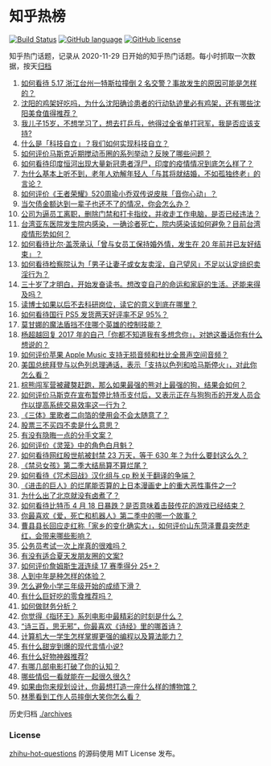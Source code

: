 # 知乎热榜
[![Build Status](https://github.com/ToWeLong/zhihu-hot-questions/workflows/CI/badge.svg)](https://github.com/ToWeLong/zhihu-hot-questions/actions)
[![GitHub language](https://img.shields.io/badge/language-golang-orange.svg)](https://golang.org/)
[![GitHub license](https://img.shields.io/github/license/ToWeLong/zhihu-hot-questions)](https://github.com/ToWeLong/zhihu-hot-questions/blob/main/LICENSE)

知乎热门话题，记录从 2020-11-29 日开始的知乎热门话题。每小时抓取一次数据，按天[归档](./archives)

<!-- BEGIN -->

1. [如何看待 5.17 浙江台州一特斯拉撞倒 2 名交警？事故发生的原因可能是怎样的？](https://www.zhihu.com/question/460003832)
1. [沈阳的鸡架好吃吗，为什么沈阳确诊患者的行动轨迹里必有鸡架，还有哪些沈阳美食值得推荐？](https://www.zhihu.com/question/459920240)
1. [我儿子15岁，不想学习了，想去打乒乓，他得过全省单打冠军，我是否应该支持?](https://www.zhihu.com/question/456960345)
1. [什么是「科技自立」？我们如何实现科技自立？](https://www.zhihu.com/question/458853728)
1. [如何评价马斯克近期搅动币圈的系列举动？反映了哪些问题？](https://www.zhihu.com/question/459379377)
1. [如何看待印度恒河出现大量新冠患者浮尸，印度的疫情情况到底怎么样了？](https://www.zhihu.com/question/459407486)
1. [为什么基本上听不到，老年人劝解年轻人「与其将就结婚，不如孤独终老」的言论？](https://www.zhihu.com/question/454631538)
1. [如何评价《王者荣耀》520周瑜小乔双传说皮肤「音你心动」？](https://www.zhihu.com/question/459994516)
1. [当欠债金额达到一辈子也还不了的情况，你会怎么办？](https://www.zhihu.com/question/458085883)
1. [公司为逼员工离职，删除门禁和打卡指纹，并收走工作电脑，是否已经违法？](https://www.zhihu.com/question/458446577)
1. [台湾亚东医院发生院内感染，一确诊者死亡，院内感染该如何避免？目前台湾疫情形势如何？](https://www.zhihu.com/question/460082215)
1. [如何看待比尔·盖茨承认「曾与女员工保持婚外情，发生在 20 年前并已友好结束」？](https://www.zhihu.com/question/460064207)
1. [如何看待检察院认为「男子让妻子或女友卖淫，自己望风」不足以认定组织卖淫行为？](https://www.zhihu.com/question/459692463)
1. [三十岁了才明白，开始发奋读书。想改变自己的命运和家庭的生活。还能来得及吗？](https://www.zhihu.com/question/359652140)
1. [读博士如果以后不去科研岗位，读它的意义到底在哪里？](https://www.zhihu.com/question/454944295)
1. [如何看待国行 PS5 发货两天好评率不足 95%？](https://www.zhihu.com/question/459814387)
1. [莫甘娜的魔法盾挡不住哪个英雄的控制技能？](https://www.zhihu.com/question/459716131)
1. [杨超越回复 2017 年的自己「你都不知道我有多想念你」，对她这番话你有什么想说的？](https://www.zhihu.com/question/459691259)
1. [如何评价苹果 Apple Music 支持无损音频和杜比全景声空间音频？](https://www.zhihu.com/question/460019679)
1. [美国总统拜登与以色列总理通话，表示「支持以色列和哈马斯停火」，对此你怎么看？](https://www.zhihu.com/question/460061637)
1. [棕熊闯军营被藏獒赶跑，那么如果最强的熊对上最强的狗，结果会如何？](https://www.zhihu.com/question/459762593)
1. [如何评价马斯克在宣布暂停比特币支付后，又表示正在与狗狗币的开发人员合作以提高系统交易效率这一行为？](https://www.zhihu.com/question/459406032)
1. [《三体》里歌者二向箔的使用会不会太随意了？](https://www.zhihu.com/question/459124778)
1. [股票三不买四不卖是什么意思？](https://www.zhihu.com/question/453247969)
1. [有没有隐晦一点的分手文案？](https://www.zhihu.com/question/432396268)
1. [如何评价《灵笼》中的角色白月魁？](https://www.zhihu.com/question/458161195)
1. [如何看待网红殷世航被封禁 23 万天，等于 630 年？为什么要封这么久？](https://www.zhihu.com/question/459925437)
1. [《禁忌女孩》第二季大结局算不算烂尾？](https://www.zhihu.com/question/458737109)
1. [如何看待《咒术回战》汉化组与 cp 粉关于翻译的争端？](https://www.zhihu.com/question/459868040)
1. [《进击的巨人》的烂尾能否算的上日本漫画史上的重大恶性事件之一?](https://www.zhihu.com/question/453573225)
1. [为什么出了北京就没有卤煮了？](https://www.zhihu.com/question/64760707)
1. [如何看待比特币 4 月 18 日暴跌？是否意味着击鼓传花的游戏已经结束？](https://www.zhihu.com/question/455237775)
1. [你最喜欢《爱，死亡和机器人》第二季中的哪一个故事？](https://www.zhihu.com/question/459301237)
1. [曹县县长回应走红称「家乡的变化确实大」，如何评价山东菏泽曹县突然走红，会带来哪些影响？](https://www.zhihu.com/question/460089541)
1. [公务员考试一次上岸真的很难吗？](https://www.zhihu.com/question/313639666)
1. [有没有适合夏天发朋友圈的文案?](https://www.zhihu.com/question/457744972)
1. [如何评价詹姆斯生涯连续 17 赛季得分 25+？](https://www.zhihu.com/question/459936783)
1. [人到中年是种怎样的体验？](https://www.zhihu.com/question/28596096)
1. [怎么避免小学三年级开始的成绩下滑？](https://www.zhihu.com/question/441649101)
1. [有什么巨好吃的零食推荐吗？](https://www.zhihu.com/question/309234731)
1. [如何做财务分析？](https://www.zhihu.com/question/20125503)
1. [你觉得《指环王》系列电影中最精彩的时刻是什么？](https://www.zhihu.com/question/456049215)
1. [“诗三百，思无邪”，你最喜欢《诗经》里的哪首诗？](https://www.zhihu.com/question/459755903)
1. [计算机大一学生怎样掌握更强的编程以及算法能力？](https://www.zhihu.com/question/444269929)
1. [有什么甜宠到爆的现代言情小说?](https://www.zhihu.com/question/384602842)
1. [有什么好物神器推荐?](https://www.zhihu.com/question/446838360)
1. [有哪几部电影打破了你的认知？](https://www.zhihu.com/question/451719867)
1. [哪些情侣一看就能在一起很久很久?](https://www.zhihu.com/question/309398217)
1. [如果由你来规划设计，你最想打造一座什么样的博物馆？](https://www.zhihu.com/question/459226564)
1. [林墨看到工作人员摔倒大笑你怎么看？](https://www.zhihu.com/question/459874652)

<!-- END -->

历史归档 [./archives](./archives)


### License
[zhihu-hot-questions](https://github.com/towelong/zhihu-hot-questions) 的源码使用 MIT License 发布。